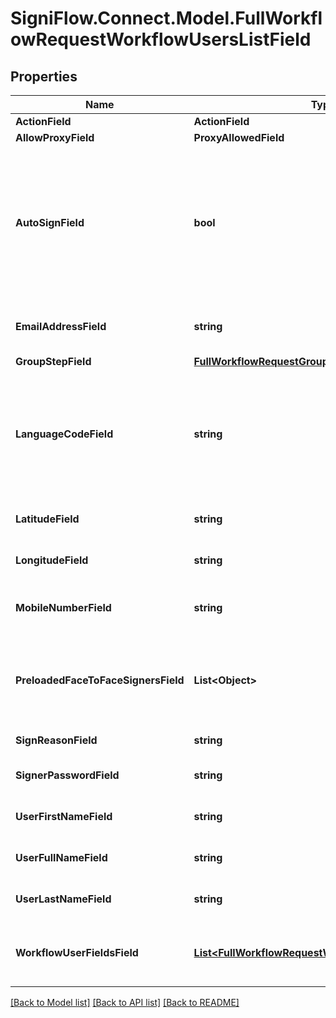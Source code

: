 # SigniFlow.Connect.Model.FullWorkflowRequestWorkflowUsersListField

## Properties

Name | Type | Description | Notes
------------ | ------------- | ------------- | -------------
**ActionField** | **ActionField** |  | 
**AllowProxyField** | **ProxyAllowedField** |  | 
**AutoSignField** | **bool** | ### Enable auto sign.  &#x60;True &#x3D; Signature will be applied automaticly False &#x3D; User will need to login and Sign&#x60;  | 
**EmailAddressField** | **string** | Workflow user&#39;s email addresses. | 
**GroupStepField** | [**FullWorkflowRequestGroupStepField**](FullWorkflowRequestGroupStepField.md) |  | [optional] 
**LanguageCodeField** | **string** | #### Sets the display language for the user ##### ISO 2 Digit Code  &#x60;en &#x3D; English es &#x3D; Spanish fr &#x3D; French&#x60;  | 
**LatitudeField** | **string** | GPS location latitude. | 
**LongitudeField** | **string** | GPS location longtitude. | 
**MobileNumberField** | **string** | Group user&#39;s mobile number. | 
**PreloadedFaceToFaceSignersField** | **List&lt;Object&gt;** | Preloaded user&#39;s who will be using the face to face signature field. | [optional] 
**SignReasonField** | **string** | Reason for signature. | 
**SignerPasswordField** | **string** | Face to face user&#39;s password. | 
**UserFirstNameField** | **string** | Face to face user&#39;s first name. | 
**UserFullNameField** | **string** | Face to face user&#39;s full name. | 
**UserLastNameField** | **string** | Face to face user&#39;s last name. | 
**WorkflowUserFieldsField** | [**List&lt;FullWorkflowRequestWorkflowUserFieldsField&gt;**](FullWorkflowRequestWorkflowUserFieldsField.md) | The list of the workflowed documents field. | [optional] 

[[Back to Model list]](../README.md#documentation-for-models) [[Back to API list]](../README.md#documentation-for-api-endpoints) [[Back to README]](../README.md)


